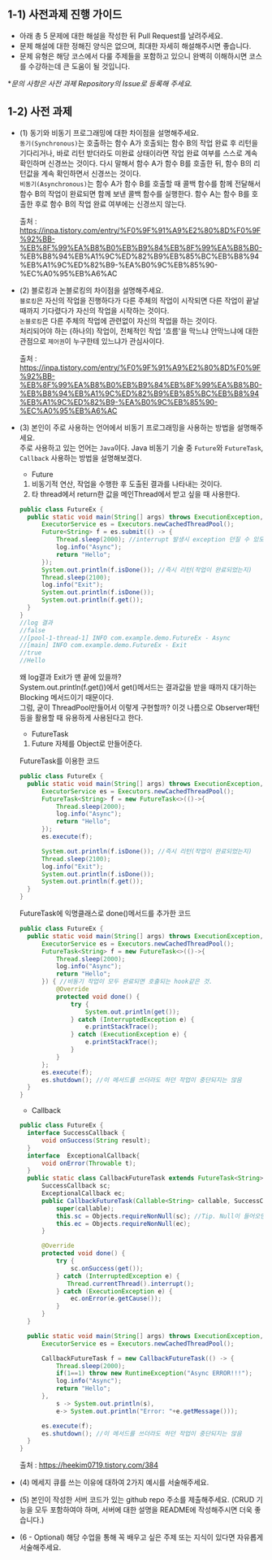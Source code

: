 ## 1-1) 사전과제 진행 가이드

- 아래 총 5 문제에 대한 해설을 작성한 뒤 Pull Request를 날려주세요.
- 문제 해설에 대한 정해진 양식은 없으며, 최대한 자세히 해설해주시면 좋습니다.
- 문제 유형은 해당 코스에서 다룰 주제들을 포함하고 있으니 완벽히 이해하시면 코스를 수강하는데 큰 도움이 될 것입니다.

**문의 사항은 사전 과제 Repository의 Issue로 등록해 주세요.*
  


## 1-2) 사전 과제

- (1) 동기와 비동기 프로그래밍에 대한 차이점을 설명해주세요.   
  `동기(Synchronous)`는 호출하는 함수 A가 호출되는 함수 B의 작업 완료 후 리턴을 기다리거나, 바로 리턴 받더라도 미완료 상태이라면 
  작업 완료 여부를 스스로 계속 확인하며 신경쓰는 것이다. 다시 말해서 함수 A가 함수 B를 호출한 뒤, 함수 B의 리턴값을 계속 확인하면서 신경쓰는 것이다.     
  `비동기(Asynchronous)`는 함수 A가 함수 B를 호출할 때 콜백 함수를 함께 전달해서 함수 B의 작업이 완료되면 함께 보낸 콜백 함수를 실행한다.
  함수 A는 함수 B를 호출한 후로 함수 B의 작업 완료 여부에는 신경쓰지 않는다.
  
  출처 : https://inpa.tistory.com/entry/%F0%9F%91%A9%E2%80%8D%F0%9F%92%BB-%EB%8F%99%EA%B8%B0%EB%B9%84%EB%8F%99%EA%B8%B0-  %EB%B8%94%EB%A1%9C%ED%82%B9%EB%85%BC%EB%B8%94%EB%A1%9C%ED%82%B9-%EA%B0%9C%EB%85%90-%EC%A0%95%EB%A6%AC

- (2) 블로킹과 논블로킹의 차이점을 설명해주세요.       
  `블로킹`은 자신의 작업을 진행하다가 다른 주체의 작업이 시작되면 다른 작업이 끝날 때까지 기다렸다가 자신의 작업을 시작하는 것이다.      
  `논블로킹`은 다른 주체의 작업에 관련없이 자신의 작업을 하는 것이다.    
  처리되어야 하는 (하나의) 작업이, 전체적인 작업 '흐름'을 막느냐 안막느냐에 대한 관점으로 `제어권`이 누구한테 있느냐가 관심사이다. 
  
  출처 : https://inpa.tistory.com/entry/%F0%9F%91%A9%E2%80%8D%F0%9F%92%BB-%EB%8F%99%EA%B8%B0%EB%B9%84%EB%8F%99%EA%B8%B0-%EB%B8%94%EB%A1%9C%ED%82%B9%EB%85%BC%EB%B8%94%EB%A1%9C%ED%82%B9-%EA%B0%9C%EB%85%90-%EC%A0%95%EB%A6%AC
  
- (3) 본인이 주로 사용하는 언어에서 비동기 프로그래밍을 사용하는 방법을 설명해주세요.    
  주로 사용하고 있는 언어는 `Java`이다. Java 비동기 기술 중 `Future`와 `FutureTask`, `Callback` 사용하는 방법을 설명해보겠다.    
  - Future   
  1. 비동기적 연산, 작업을 수행한 후 도출된 결과를 나타내는 것이다.
  2. 타 thread에서 return한 값을 메인Thread에서 받고 싶을 때 사용한다.
  ```java
  public class FutureEx {
    public static void main(String[] args) throws ExecutionException, InterruptedException {
        ExecutorService es = Executors.newCachedThreadPool();
        Future<String> f = es.submit(() -> {
            Thread.sleep(2000); //interrupt 발생시 exception 던질 수 있도록
            log.info("Async");
            return "Hello";
        });
        System.out.println(f.isDone()); //즉시 리턴(작업이 완료되었는지)
        Thread.sleep(2100);
        log.info("Exit");
        System.out.println(f.isDone());
        System.out.println(f.get());
    }
  }
  //log 결과
  //false
  //[pool-1-thread-1] INFO com.example.demo.FutureEx - Async
  //[main] INFO com.example.demo.FutureEx - Exit
  //true
  //Hello
  ```
  왜 log결과 Exit가 맨 끝에 있을까?    
  System.out.println(f.get())에서 get()메서드는 결과값을 받을 때까지 대기하는 Blocking 메서드이기 때문이다.     
  그럼, 굳이 ThreadPool만들어서 이렇게 구현할까? 이것 나름으로 Observer패턴 등을 활용할 때 유용하게 사용된다고 한다.
  - FutureTask
  1. Future 자체를 Object로 만들어준다.     
  
  FutureTask를 이용한 코드
  ```java
  public class FutureEx {
    public static void main(String[] args) throws ExecutionException, InterruptedException {
        ExecutorService es = Executors.newCachedThreadPool();
        FutureTask<String> f = new FutureTask<>(()->{
            Thread.sleep(2000);
            log.info("Async");
            return "Hello";
        });
        es.execute(f);

        System.out.println(f.isDone()); //즉시 리턴(작업이 완료되었는지)
        Thread.sleep(2100);
        log.info("Exit");
        System.out.println(f.isDone());
        System.out.println(f.get());
    }
  }
  ```
  FutureTask에 익명클래스로 done()메서드를 추가한 코드
  ```java
  public class FutureEx {
    public static void main(String[] args) throws ExecutionException, InterruptedException {
        ExecutorService es = Executors.newCachedThreadPool();
        FutureTask<String> f = new FutureTask<>(()->{
            Thread.sleep(2000);
            log.info("Async");
            return "Hello";
        }) { //비동기 작업이 모두 완료되면 호출되는 hook같은 것.
            @Override
            protected void done() {
                try {
                    System.out.println(get());
                } catch (InterruptedException e) {
                    e.printStackTrace();
                } catch (ExecutionException e) {
                    e.printStackTrace();
                }
            }
        };
        es.execute(f);
        es.shutdown(); //이 메서드를 쓰더라도 하던 작업이 중단되지는 않음
    }
  }
  ```
  - Callback
  ```java
  public class FutureEx {
    interface SuccessCallback {
        void onSuccess(String result);
    }
    interface  ExceptionalCallback{
        void onError(Throwable t);
    }
    public static class CallbackFutureTask extends FutureTask<String> {
        SuccessCallback sc;
        ExceptionalCallback ec;
        public CallbackFutureTask(Callable<String> callable, SuccessCallback sc, ExceptionalCallback ec) {
            super(callable);
            this.sc = Objects.requireNonNull(sc); //Tip. Null이 들어오면 안될 때 사용하는 메서드
            this.ec = Objects.requireNonNull(ec);
        }

        @Override
        protected void done() {
            try {
                sc.onSuccess(get());
            } catch (InterruptedException e) {
               Thread.currentThread().interrupt();
            } catch (ExecutionException e) {
                ec.onError(e.getCause());
            }
        }
    }

    public static void main(String[] args) throws ExecutionException, InterruptedException {
        ExecutorService es = Executors.newCachedThreadPool();

        CallbackFutureTask f = new CallbackFutureTask(() -> {
            Thread.sleep(2000);
            if(1==1) throw new RuntimeException("Async ERROR!!!");
            log.info("Async");
            return "Hello";
        },
            s -> System.out.println(s),
            e-> System.out.println("Error: "+e.getMessage()));

        es.execute(f);
        es.shutdown(); //이 메서드를 쓰더라도 하던 작업이 중단되지는 않음
    }
  }
  ```
  
  출처 : https://heekim0719.tistory.com/384
  
- (4) 메세지 큐를 쓰는 이유에 대하여 2가지 예시를 서술해주세요.


- (5) 본인이 작성한 서버 코드가 있는 github repo 주소를 제출해주세요. (CRUD 기능을 모두 포함하여야 하며, 서버에 대한 설명을 README에 작성해주시면 더욱 좋습니다.) 
- (6 - Optional) 해당 수업을 통해 꼭 배우고 싶은 주제 또는 지식이 있다면 자유롭게 서술해주세요.
